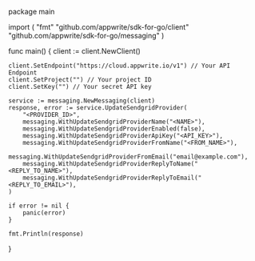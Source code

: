 package main

import (
    "fmt"
    "github.com/appwrite/sdk-for-go/client"
    "github.com/appwrite/sdk-for-go/messaging"
)

func main() {
    client := client.NewClient()

    client.SetEndpoint("https://cloud.appwrite.io/v1") // Your API Endpoint
    client.SetProject("") // Your project ID
    client.SetKey("") // Your secret API key

    service := messaging.NewMessaging(client)
    response, error := service.UpdateSendgridProvider(
        "<PROVIDER_ID>",
        messaging.WithUpdateSendgridProviderName("<NAME>"),
        messaging.WithUpdateSendgridProviderEnabled(false),
        messaging.WithUpdateSendgridProviderApiKey("<API_KEY>"),
        messaging.WithUpdateSendgridProviderFromName("<FROM_NAME>"),
        messaging.WithUpdateSendgridProviderFromEmail("email@example.com"),
        messaging.WithUpdateSendgridProviderReplyToName("<REPLY_TO_NAME>"),
        messaging.WithUpdateSendgridProviderReplyToEmail("<REPLY_TO_EMAIL>"),
    )

    if error != nil {
        panic(error)
    }

    fmt.Println(response)
}
